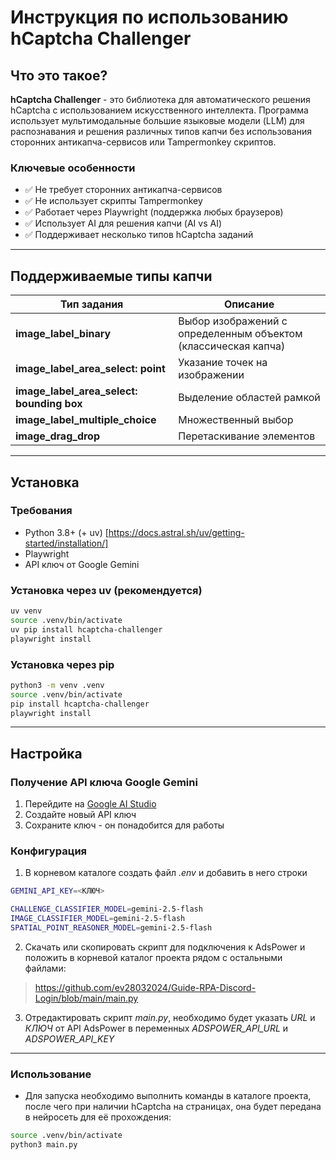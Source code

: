 # Инструкция по использованию hCaptcha Challenger

## Что это такое?

**hCaptcha Challenger** - это библиотека для автоматического решения hCaptcha с использованием искусственного интеллекта. Программа использует мультимодальные большие языковые модели (LLM) для распознавания и решения различных типов капчи без использования сторонних антикапча-сервисов или Tampermonkey скриптов.

### Ключевые особенности

- ✅ Не требует сторонних антикапча-сервисов
- ✅ Не использует скрипты Tampermonkey
- ✅ Работает через Playwright (поддержка любых браузеров)
- ✅ Использует AI для решения капчи (AI vs AI)
- ✅ Поддерживает несколько типов hCaptcha заданий

---

## Поддерживаемые типы капчи

| Тип задания | Описание |
|------------|----------|
| **image_label_binary** | Выбор изображений с определенным объектом (классическая капча) |
| **image_label_area_select: point** | Указание точек на изображении |
| **image_label_area_select: bounding box** | Выделение областей рамкой |
| **image_label_multiple_choice** | Множественный выбор |
| **image_drag_drop** | Перетаскивание элементов |

---

## Установка

### Требования

- Python 3.8+ (+ uv) [https://docs.astral.sh/uv/getting-started/installation/] 
- Playwright
- API ключ от Google Gemini

### Установка через uv (рекомендуется)

```bash
uv venv
source .venv/bin/activate
uv pip install hcaptcha-challenger
playwright install
```

### Установка через pip

```bash
python3 -m venv .venv
source .venv/bin/activate
pip install hcaptcha-challenger
playwright install
```

---

## Настройка

### Получение API ключа Google Gemini

1. Перейдите на [Google AI Studio](https://aistudio.google.com/apikey)
2. Создайте новый API ключ
3. Сохраните ключ - он понадобится для работы

### Конфигурация

1. В корневом каталоге создать файл *.env* и добавить в него строки

```bash
GEMINI_API_KEY=<КЛЮЧ>

CHALLENGE_CLASSIFIER_MODEL=gemini-2.5-flash
IMAGE_CLASSIFIER_MODEL=gemini-2.5-flash
SPATIAL_POINT_REASONER_MODEL=gemini-2.5-flash
```

2. Скачать или скопировать скрипт для подключения к AdsPower и положить в корневой каталог проекта рядом с остальными файлами:

> https://github.com/ev28032024/Guide-RPA-Discord-Login/blob/main/main.py

3. Отредактировать скрипт *main.py*, необходимо будет указать *URL* и *КЛЮЧ* от API AdsPower в переменных *ADSPOWER_API_URL* и *ADSPOWER_API_KEY*

---

### Использование

- Для запуска необходимо выполнить команды в каталоге проекта, после чего при наличии hCaptcha на страницах, она будет передана в нейросеть для её прохождения:

```bash
source .venv/bin/activate
python3 main.py
```
